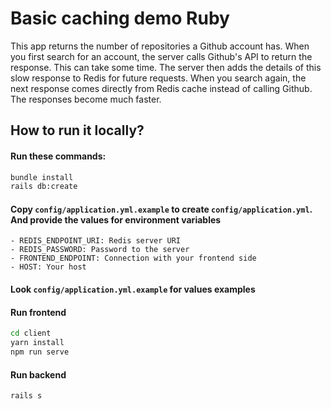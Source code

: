# Basic caching demo Ruby

This app returns the number of repositories a Github account has. When you first search for an account, the server calls Github's API to return the response. This can take some time. The server then adds the details of this slow response to Redis for future requests. When you search again, the next response comes directly from Redis cache instead of calling Github. The responses become much faster.

## How to run it locally?

#### Run these commands:

```sh
bundle install
rails db:create
```

#### Copy `config/application.yml.example` to create `config/application.yml`. And provide the values for environment variables

    - REDIS_ENDPOINT_URI: Redis server URI
    - REDIS_PASSWORD: Password to the server
    - FRONTEND_ENDPOINT: Connection with your frontend side
    - HOST: Your host

#### Look `config/application.yml.example` for values examples

#### Run frontend

```sh
cd client
yarn install
npm run serve
```

#### Run backend

```sh
rails s 
```